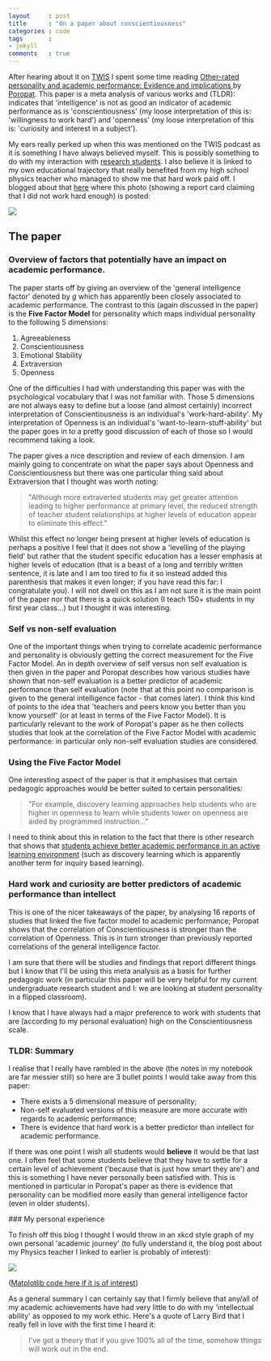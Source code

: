 ```yaml
---
layout     : post
title      : "On a paper about conscientiousness"
categories : code
tags       :
- jekyll
comments   : true
---
```


After hearing about it on [TWIS](http://www.twis.org/) I spent some time reading [Other-rated personality and academic performance: Evidence and implications ](http://www.sciencedirect.com/science/article/pii/S104160801400106X) by [Poropat](http://www.griffith.edu.au/health/school-applied-psychology/staff/dr-arthur-poropat).
This paper is a meta analysis of various works and (TLDR): indicates that 'intelligence' is not as good an indicator of academic performance as is 'conscientiousness' (my loose interpretation of this is: 'willingness to work hard') and 'openness' (my loose interpretation of this is: 'curiosity and interest in a subject').

My ears really perked up when this was mentioned on the TWIS podcast as it is something I have always believed myself.
This is possibly something to do with my interaction with [research students](http://vincent-knight.com/research/students/).
I also believe it is linked to my own educational trajectory that really benefited from my high school physics teacher who managed to show me that hard work paid off.
I blogged about that [here](http://blogs.nature.com/soapboxscience/2012/07/02/science-mentoring-im-just-not-clever) where this photo (showing a report card claiming that I did not work hard enough) is posted:

![](https://lh4.googleusercontent.com/IpjUgdvq4LAeLR0BPse-EWdsDIC6Z2qgdnUCKDcaw5ygg8RT25hgYNdBXvAPdhUhODPvBCha3nxpo4CEFqc03h0hOVOwDCp9GqsV6N6Z3e6HeEl-lmU)

## The paper

### Overview of factors that potentially have an impact on academic performance.

The paper starts off by giving an overview of the 'general intelligence factor' denoted by _g_ which has apparently been closely associated to academic performance.
The contrast to this (again discussed in the paper) is the **Five Factor Model** for personality which maps individual personality to the following 5 dimensions:

1. Agreeableness
2. Conscientiousness
3. Emotional Stability
4. Extraversion
5. Openness

One of the difficulties I had with understanding this paper was with the psychological vocabulary that I was not familiar with.
Those 5 dimensions are not always easy to define but a loose (and almost certainly) incorrect interpretation of Conscientiousness is an individual's 'work-hard-ability'.
My interpretation of Openness is an individual's 'want-to-learn-stuff-ability' but the paper goes in to a pretty good discussion of each of those so I would recommend taking a look.

The paper gives a nice description and review of each dimension.
I am mainly going to concentrate on what the paper says about Openness and Conscientiousness but there was one particular thing said about Extraversion that I thought was worth noting:

> "Although more extraverted students may get greater attention leading to higher performance at primary level, the reduced strength of teacher student relationships at higher levels of education appear to eliminate this effect."

Whilst this effect no longer being present at higher levels of education is perhaps a positive I feel that it does not show a 'levelling of the playing field' but rather that the student specific education has a lesser emphasis at higher levels of education (that is a beast of a long and terribly written sentence, it is late and I am too tired to fix it so instead added this parenthesis that makes it even longer; if you have read this far: I congratulate you).
I will not dwell on this as I am not sure it is the main point of the paper nor that there is a quick solution (I teach 150+ students in my first year class...) but I thought it was interesting.

### Self vs non-self evaluation

One of the important things when trying to correlate academic performance and personality is obviously getting the correct measurement for the Five Factor Model.
An in depth overview of self versus non self evaluation is then given in the paper and Poropat describes how various studies have shown that non-self evaluation is a better predictor of academic performance than self evaluation (note that at this point no comparison is given to the general intelligence factor - that comes later).
I think this kind of points to the idea that 'teachers and peers know you better than you know yourself' (or at least in terms of the Five Factor Model).
It is particularly relevant to the work of Poropat's paper as he then collects studies that look at the correlation of the Five Factor Model with academic performance: in particular only non-self evaluation studies are considered.

### Using the Five Factor Model

One interesting aspect of the paper is that it emphasises that certain pedagogic approaches would be better suited to certain personalities:

> "For example, discovery learning approaches help students who are higher in openness to learn while students lower on openness are aided by programmed instruction..."

I need to think about this in relation to the fact that there is other research that shows that [students achieve better academic performance in an active learning environment](http://drvinceknight.blogspot.co.uk/2014/05/reflecting-on-evidence-for-benefits-of.html) (such as discovery learning which is apparently another term for inquiry based learning).

### Hard work and curiosity are better predictors of academic performance than intellect

This is one of the nicer takeaways of the paper, by analysing 16 reports of studies that linked the five factor model to academic performance; Poropat shows that the correlation of Conscientiousness is stronger than the correlation of Openness.
This is in turn stronger than previously reported correlations of the general intelligence factor.

I am sure that there will be studies and findings that report different things but I know that I'll be using this meta analysis as a basis for further pedagogic work (in particular this paper will be very helpful for my current undergraduate research student and I: we are looking at student personality in a flipped classroom).

I know that I have always had a major preference to work with students that are (according to my personal evaluation) high on the Conscientiousness scale.

### **TLDR**: Summary

I realise that I really have rambled in the above (the notes in my notebook are far messier still) so here are 3 bullet points I would take away from this paper:

- There exists a 5 dimensional measure of personality;
- Non-self evaluated versions of this measure are more accurate with regards to academic performance;
- There is evidence that hard work is a better predictor than intellect for academic performance.

If there was one point I wish all students would **believe** it would be that last one.
I often feel that some students believe that they have to settle for a certain level of achievement ('because that is just how smart they are') and this is something I have never personally been satisfied with.
This is mentioned in particular in Poropat's paper as there is evidence that personality can be modified more easily than general intelligence factor (even in older students).

### My personal experience

To finish off this blog I thought I would throw in an xkcd style graph of my own personal 'academic journey' (to fully understand it, the blog post about my Physics teacher I linked to earlier is probably of interest):

![]({{site.baseurl}}/assets/images/xkcd_vks_learning.png)

([Matplotlib code here if it is of interest](https://gist.github.com/drvinceknight/296e5765ab3921f93b08))

As a general summary I can certainly say that I firmly believe that any/all of my academic achievements have had very little to do with my 'intellectual ability' as opposed to my work ethic.
Here's a quote of Larry Bird that I really fell in love with the first time I heard it:

> I've got a theory that if you give 100% all of the time, somehow things will work out in the end.
